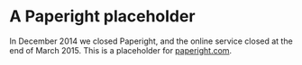 # A Paperight placeholder

In December 2014 we closed Paperight, and the online service closed at the end of March 2015. This is a placeholder for [paperight.com](http://paperight.com).
